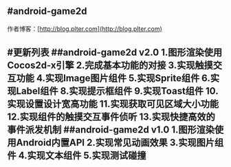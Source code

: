 #android-game2d
---
作者博客：[http://blog.plter.com](http://blog.plter.com)

#更新列表
##android-game2d v2.0
	1.图形渲染使用Cocos2d-x引擎
	2.完成基本功能的对接
	3.实现触摸交互功能
	4.实现Image图片组件
	5.实现Sprite组件
	6.实现Label组件
	8.实现提示框组件
	9.实现Toast组件
	10.实现设置设计宽高功能
	11.实现获取可见区域大小功能
	12.实现组件的触摸交互事件侦听
	13.实现快捷高效的事件派发机制
##android-game2d v1.0
	1.图形渲染使用Android内置API
	2.实现常见动画效果
	3.实现图片组件
	4.实现文本组件
	5.实现测试碰撞
---